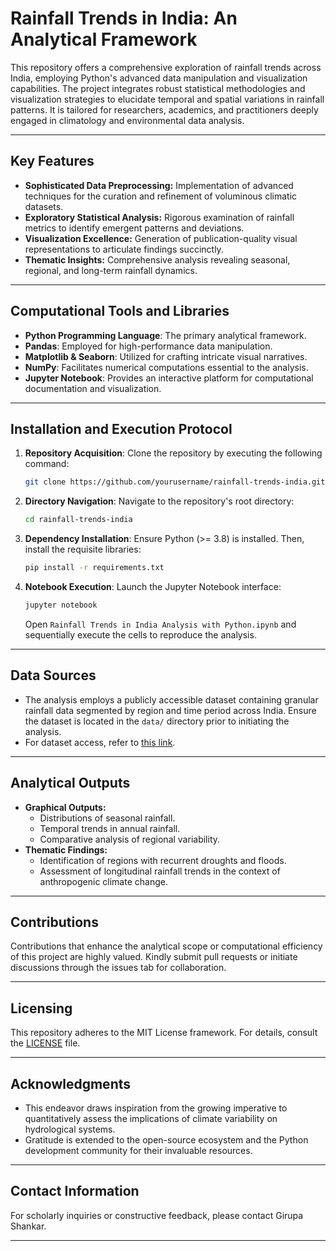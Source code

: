 # Rainfall Trends in India: An Analytical Framework

This repository offers a comprehensive exploration of rainfall trends across India, employing Python's advanced data manipulation and visualization capabilities. The project integrates robust statistical methodologies and visualization strategies to elucidate temporal and spatial variations in rainfall patterns. It is tailored for researchers, academics, and practitioners deeply engaged in climatology and environmental data analysis.

---

## Key Features

- **Sophisticated Data Preprocessing:** Implementation of advanced techniques for the curation and refinement of voluminous climatic datasets.
- **Exploratory Statistical Analysis:** Rigorous examination of rainfall metrics to identify emergent patterns and deviations.
- **Visualization Excellence:** Generation of publication-quality visual representations to articulate findings succinctly.
- **Thematic Insights:** Comprehensive analysis revealing seasonal, regional, and long-term rainfall dynamics.

---

## Computational Tools and Libraries

- **Python Programming Language**: The primary analytical framework.
- **Pandas**: Employed for high-performance data manipulation.
- **Matplotlib & Seaborn**: Utilized for crafting intricate visual narratives.
- **NumPy**: Facilitates numerical computations essential to the analysis.
- **Jupyter Notebook**: Provides an interactive platform for computational documentation and visualization.

---

## Installation and Execution Protocol

1. **Repository Acquisition**:
   Clone the repository by executing the following command:
   ```bash
   git clone https://github.com/yourusername/rainfall-trends-india.git
   ```

2. **Directory Navigation**:
   Navigate to the repository's root directory:
   ```bash
   cd rainfall-trends-india
   ```

3. **Dependency Installation**:
   Ensure Python (>= 3.8) is installed. Then, install the requisite libraries:
   ```bash
   pip install -r requirements.txt
   ```

4. **Notebook Execution**:
   Launch the Jupyter Notebook interface:
   ```bash
   jupyter notebook
   ```
   Open `Rainfall Trends in India Analysis with Python.ipynb` and sequentially execute the cells to reproduce the analysis.

---

## Data Sources

- The analysis employs a publicly accessible dataset containing granular rainfall data segmented by region and time period across India. Ensure the dataset is located in the `data/` directory prior to initiating the analysis.
- For dataset access, refer to [this link](#).

---

## Analytical Outputs

- **Graphical Outputs:**
  - Distributions of seasonal rainfall.
  - Temporal trends in annual rainfall.
  - Comparative analysis of regional variability.
- **Thematic Findings:**
  - Identification of regions with recurrent droughts and floods.
  - Assessment of longitudinal rainfall trends in the context of anthropogenic climate change.

---

## Contributions

Contributions that enhance the analytical scope or computational efficiency of this project are highly valued. Kindly submit pull requests or initiate discussions through the issues tab for collaboration.

---

## Licensing

This repository adheres to the MIT License framework. For details, consult the [LICENSE](LICENSE) file.

---

## Acknowledgments

- This endeavor draws inspiration from the growing imperative to quantitatively assess the implications of climate variability on hydrological systems.
- Gratitude is extended to the open-source ecosystem and the Python development community for their invaluable resources.

---

## Contact Information

For scholarly inquiries or constructive feedback, please contact Girupa Shankar.

---

